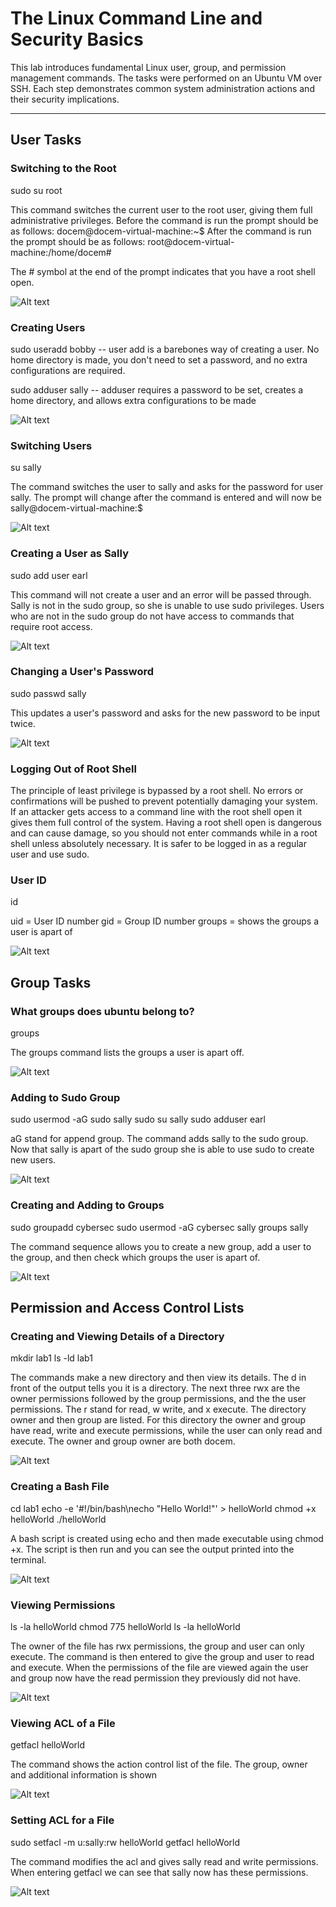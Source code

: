 # The Linux Command Line and Security Basics

This lab introduces fundamental Linux user, group, and permission management commands. The tasks were performed on an Ubuntu VM over SSH. Each step demonstrates common system administration actions and their security implications.

---

## User Tasks

### Switching to the Root

sudo su root

This command switches the current user to the root user, giving them full administrative privileges.
Before the command is run the prompt should be as follows: docem@docem-virtual-machine:~$
After the command is run the prompt should be as follows: root@docem-virtual-machine:/home/docem#

The # symbol at the end of the prompt indicates that you have a root shell open.

![Alt text](images/CSAssignment2_4.png)

### Creating Users

sudo useradd bobby -- user add is a barebones way of creating a user. No home directory is made, you don't need to set a password, and no extra configurations are required.

sudo adduser sally -- adduser requires a password to be set, creates a home directory, and allows extra configurations to be made

![Alt text](images/CSAssignment2_5.png)

### Switching Users

su sally

The command switches the user to sally and asks for the password for user sally. The prompt will change after the command is entered and will now be sally@docem-virtual-machine:$

![Alt text](images/CSAssignment2_6.png)

### Creating a User as Sally

sudo add user earl

This command will not create a user and an error will be passed through. Sally is not in the sudo group, so she is unable to use sudo privileges. Users who are not in the sudo group do not have access to commands that require root access.

![Alt text](images/CSAssignment2_7.png)

### Changing a User's Password

sudo passwd sally

This updates a user's password and asks for the new password to be input twice.

![Alt text](images/CSAssignment2_9.png)

### Logging Out of Root Shell

The principle of least privilege is bypassed by a root shell. No errors or confirmations will be pushed to prevent potentially damaging your system. If an attacker gets access to a command line with the root shell open it gives them full control of the system. Having a root shell open is dangerous and can cause damage, so you should not enter commands while in a root shell unless absolutely necessary. It is safer to be logged in as a regular user and use sudo.

### User ID

id

uid = User ID number
gid = Group ID number
groups = shows the groups a user is apart of

![Alt text](images/CSAssignment2_10.png)

## Group Tasks

### What groups does ubuntu belong to?

groups 

The groups command lists the groups a user is apart off.

![Alt text](images/CSAssignment2_12.png)

### Adding to Sudo Group

sudo usermod -aG sudo sally
sudo su sally
sudo adduser earl

aG stand for append group. The command adds sally to the sudo group. Now that sally is apart of the sudo group she is able to use sudo to create new users.

![Alt text](images/CSAssignment2_13.png)

### Creating and Adding to Groups

sudo groupadd cybersec
sudo usermod -aG cybersec sally
groups sally

The command sequence allows you to create a new group, add a user to the group, and then check which groups the user is apart of.

![Alt text](images/CSAssignment2_sallygroups.png)

## Permission and Access Control Lists

### Creating and Viewing Details of a Directory

mkdir lab1
ls -ld lab1

The commands make a new directory and then view its details. The d in front of the output tells you it is a directory. The next three rwx are the owner permissions followed by the group permissions, and the the user permissions. The r stand for read, w write, and x execute. The directory owner and then group are listed. For this directory the owner and group have read, write and execute permissions, while the user can only read and execute. The owner and group owner are both docem.

![Alt text](images/CSAssignment2_17.png)

### Creating a Bash File

cd lab1
echo -e '#!/bin/bash\necho "Hello World!"' > helloWorld
chmod +x helloWorld
./helloWorld

A bash script is created using echo and then made executable using chmod +x. The script is then run and you can see the output printed into the terminal.

![Alt text](images/CSAssignment2_18.png)

### Viewing Permissions

ls -la helloWorld
chmod 775 helloWorld
ls -la helloWorld

The owner of the file has rwx permissions, the group and user can only execute.
The command is then entered to give the group and user to read and execute. When the permissions of the file are viewed again the user and group now have the read permission they previously did not have.

![Alt text](images/CSAssignment2_19.png)

### Viewing ACL of a File

getfacl helloWorld

The command shows the action control list of the file. The group, owner and additional information is shown

![Alt text](images/CSAssignment2_20.png)

### Setting ACL for a File

sudo setfacl -m u:sally:rw helloWorld
getfacl helloWorld

The command modifies the acl and gives sally read and write permissions. When entering getfacl we can see that sally now has these permissions. 

![Alt text](images/CSAssignment2_21.png)